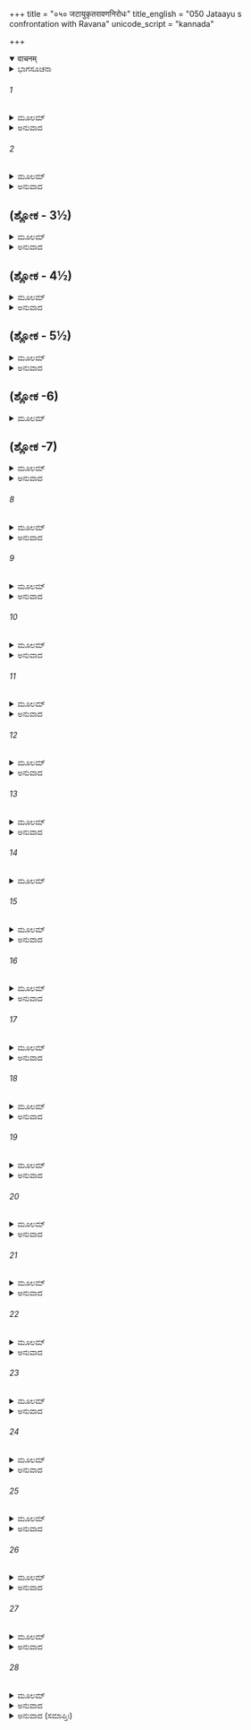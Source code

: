 +++
title = "०५० जटायुकृतरावणनिरोधः"
title_english = "050 Jataayu s confrontation with Ravana"
unicode_script = "kannada"

+++
<details open><summary>वाचनम्</summary>

<div class="audioEmbed"  caption="श्रीराम-हरिसीताराममूर्ति-घनपाठिभ्यां वचनम्" src="https://archive.org/download/Ramayana-recitation-Sriram-harisItArAmamUrti-Ghanapaati-v2/Kanda_3/Kanda_3_ARK-050-Jataayu_Krutha_Ravana_Nirodhaha.mp3"></div>
</details>



<details><summary>ಭಾಗಸೂಚನಾ</summary>

ಜಟಾಯು ರಾವಣನಿಗೆ ದುಷ್ಕರ್ಮದಿಂದ ಹಿಂದೆಗೆಯುವಂತೆ ತಿಳಿಯ ಹೇಳಿದುದು, ಅವನು ಕೇಳದಿರಲು ಯುದ್ಧಕ್ಕೆ ಆಹ್ವಾನಿಸಿದುದು
</details>

###### 1


<details><summary>ಮೂಲಮ್</summary>

ತಂ ಶಬ್ದಮವಸುಪ್ತಸ್ತು ಜಟಾಯುರಥ ಶುಶ್ರುವೇ ।  
ನಿರೈಕ್ಷದ್ ರಾವಣಂ ಕ್ಷಿಪ್ರಂ ವೈದೇಹೀಂ ಚ ದದರ್ಶ ಸಃ ॥
</details>

<details><summary>ಅನುವಾದ</summary>

ಆಗ ಜಟಾಯು ಮಲಗಿದ್ದನು. ಅದೇ ಸ್ಥಿತಿಯಲ್ಲಿ ಅವನು ಸೀತೆಯ ಕರುಣಕ್ರಂದನ ಕೇಳಿದನು. ಕೇಳುತ್ತಲೇ ಕೂಡಲೇ ಕಣ್ಣುತೆರೆದು ವಿದೇಹನಂದಿನೀ ಮತ್ತು ರಾವಣನನ್ನು ನೋಡಿದನು.॥1॥
</details>

###### 2


<details><summary>ಮೂಲಮ್</summary>

ತತಃ ಪರ್ವತಶೃಂಗಾಭಸ್ತೀಕ್ಷ್ಣತುಂಡಃ ಖಗೋತ್ತಮಃ ।  
ವನಸ್ಪತಿಗತಃ ಶ್ರೀಮಾನ್ ವ್ಯಾಜಹಾರ ಶುಭಾಂ ಗಿರಮ್ ॥
</details>

<details><summary>ಅನುವಾದ</summary>

ಪಕ್ಷಿಗಳಲ್ಲಿ ಶ್ರೇಷ್ಠನಾದ ಶ್ರೀಮಾನ್ ಜಟಾಯುವಿನ ಶರೀರ ಪರ್ವತ ಶಿಖರದಂತೆ ಎತ್ತರವಾಗಿತ್ತು. ಅವನ ಕೊಕ್ಕು ಬಹಳ ತೀಕ್ಷ್ಣವಾಗಿತ್ತು. ಅವನು ಮರದಲ್ಲಿ ಕುಳಿತೇ ರಾವಣನನ್ನು ಸಂಬೋಧಿಸಿ ಹೀಗೆ ಶುಭವಚನವನ್ನಾಡಿದನು.॥2॥
</details>

## (ಶ್ಲೋಕ - 3½)


<details><summary>ಮೂಲಮ್</summary>

ದಶಗ್ರೀವ ಸ್ಥಿತೋ ಧರ್ಮೇ ಪುರಾಣೇ ಸತ್ಯಸಂಶ್ರಯಃ ।  
ಭ್ರಾತಸ್ತ್ವಂ ನಿಂದಿತಂ ಕರ್ಮ ಕರ್ತುಂ ನಾರ್ಹಸಿ ಸಾಂಪ್ರತಮ್ ॥  
ಜಟಾಯುರ್ನಾಮ ನಾಮ್ನಾಹಂ ಗೃಧ್ರರಾಜೋ ಮಹಾಬಲಃ ।
</details>

<details><summary>ಅನುವಾದ</summary>

ದಶಮುಖ ರಾವಣನೇ! ನಾನು ಸನಾತನ ಧರ್ಮದಲ್ಲಿ ಸ್ಥಿತನಾದ, ಸತ್ಯಪ್ರತಿಜ್ಞ ಹಾಗೂ ಮಹಾಬಲವಂತನಾದ ಗೃಧ್ರರಾಜ ಜಟಾಯುವಾಗಿದ್ದೇನೆ. ತಮ್ಮ! ಈಗ ನನ್ನ ಮುಂದೆ ನೀನು ಇಂತಹ ನಿಂದಿತ ಕರ್ಮಮಾಡಬಾರದ.॥3½॥
</details>

## (ಶ್ಲೋಕ - 4½)


<details><summary>ಮೂಲಮ್</summary>

ರಾಜಾ ಸರ್ವಸ್ಯ ಲೋಕಸ್ಯ ಮಹೇಂದ್ರವರುಣೋಪಮಃ ॥  
ಲೋಕಾನಾಂ ಚ ಹಿತೇ ಯುಕ್ತೋ ರಾಮೋ ದಶರಥಾತ್ಮಜಃ ।
</details>

<details><summary>ಅನುವಾದ</summary>

ದಶರಥನಂದನ ಶ್ರೀರಾಮಚಂದ್ರನು ಸಮಸ್ತ ಜಗತ್ತಿಗೆ ಸ್ವಾಮಿಯಾಗಿದ್ದಾನೆ. ಇಂದ್ರ, ವರುಣರಂತೆ ಪರಾಕ್ರಮಿ ಹಾಗೂ ಸರ್ವಲೋಕಗಳ ಹಿತದಲ್ಲಿ ತತ್ಪರನಾಗಿರುವವನು.॥4½॥
</details>

## (ಶ್ಲೋಕ - 5½)


<details><summary>ಮೂಲಮ್</summary>

ತಸ್ಯೈಷಾ ಲೋಕನಾಥಸ್ಯ ಧರ್ಮಪತ್ನೀ ಯಶಸ್ವಿನೀ ॥  
ಸೀತಾ ನಾಮ ವರಾರೋಹಾ ಯಾಂ ತ್ವಂ ಹರ್ತುಮಿಹೇಚ್ಛಸಿ ।
</details>

<details><summary>ಅನುವಾದ</summary>

ಇವಳು ಆ ಜಗದೀಶ್ವರ ಶ್ರೀರಾಮನ ಯಶಸ್ವಿನೀ ಧರ್ಮಪತ್ನಿಯಾಗಿರುವಳು. ನೀನು ಕದ್ದುಕೊಂಡು ಹೋಗಲು ಬಯಸುತ್ತಿರುವ ಈ ಸುಂದರ ಶರೀರವುಳ್ಳ ದೇವಿಯ ಹೆಸರು ಸೀತೆಯಾಗಿದೆ.॥5½॥
</details>

## (ಶ್ಲೋಕ -6)


<details><summary>ಮೂಲಮ್</summary>

ಕಥಂ ರಾಜಾ ಸ್ಥಿತೋ ಧರ್ಮೇಪರದಾರಾನ್ಪರಾಮೃಶೇತ್ ॥
</details>

## (ಶ್ಲೋಕ -7)


<details><summary>ಮೂಲಮ್</summary>

ರಕ್ಷಣೀಯಾ ವಿಶೇಷೇಣ ರಾಜದಾರಾ ಮಹಾಬಲ ।  
ನಿವರ್ತಯ ಗತಿಂ ನೀಚಾಂ ಪರದಾರಾಭಿಮರ್ಶನಾತ್ ॥
</details>

<details><summary>ಅನುವಾದ</summary>

ತನ್ನ ಧರ್ಮದಲ್ಲಿ ಸ್ಥಿರನಾಗಿದ್ದ ಯಾರೇ ರಾಜನು ಪರಸ್ತ್ರೀಯನ್ನು ಹೇಗೆ ತಾನೇ ಸ್ಪರ್ಶಿಸಬಲ್ಲನು? ಮಹಾಬಲಿ ರಾವಣ! ರಾಜರ ಸ್ತ್ರೀಯರನ್ನು ಎಲ್ಲರೂ ವಿಶೇಷವಾಗಿ ರಕ್ಷಿಸಬೇಕು. ಪರಸ್ತ್ರೀಯ ಸ್ಪರ್ಶದಿಂದ ಪ್ರಾಪ್ತವಾಗುವ ನೀಚಗತಿಯಿಂದ ದೂರವುಳಿಯಬೇಕು.॥6-7॥
</details>

###### 8


<details><summary>ಮೂಲಮ್</summary>

ನ ತತ್ಸಮಾಚರೇದ್ಧೀರೋ ಯತ್ಪರೋಽಸ್ಯ ವಿಗರ್ಹಯೇತ್ ।  
ಯಥಾಽಽತ್ಮನಸ್ತಥಾನ್ಯೇಷಾಂ ದಾರಾ ರಕ್ಷ್ಯಾ ವಿಮರ್ಶನಾತ್ ॥
</details>

<details><summary>ಅನುವಾದ</summary>

ಧೀರನೇ! ಬೇರೆಯವರು ನಿಂದಿಸುವ ಕರ್ಮವನ್ನು ನೀನು ಮಾಡಬೇಡ. ಪರಪುರಷನಿಂದ ತನ್ನ ಪತ್ನಿಯನ್ನು ರಕ್ಷಿಸುವಂತೆಯೇ ಇತರರ ಪತ್ನಿಯರನ್ನು ರಕ್ಷಿಸಬೇಕು.॥8॥
</details>

###### 9


<details><summary>ಮೂಲಮ್</summary>

ಅರ್ಥಂ ವಾ ಯದಿ ವಾ ಕಾಮಂ ಶಿಷ್ಟಾ ಶಾಸ್ತ್ರೇಷ್ವನಾಗತಮ್ ।  
ವ್ಯವಸ್ಯಂತ್ಯನುರಾಜಾನಂ ಧರ್ಮಂ ಪೌಲಸ್ತ್ಯನಂದನ ॥
</details>

<details><summary>ಅನುವಾದ</summary>

ಪುಲಸ್ತ್ಯಕುಲನಂದನ! ಶಾಸ್ತ್ರಗಳಲ್ಲಿ ಹೇಳದಿರುವ ಧರ್ಮವನ್ನಾಗಲೀ, ಅರ್ಥವನ್ನಾಗಲೀ ಕಾಮವನ್ನಾಗಲೀ ರಾಜರು ಆಚರಿಸಿದರೆ, ಅದನ್ನು ನೋಡಿ ಇತರರೂ ಆಚರಿಸತೊಡಗುತ್ತಾರೆ. (ಆದ್ದರಿಂದ ರಾಜನು ಅನುಚಿತ ಅಥವಾ ಅಶಾಸ್ತ್ರೀಯ ಕರ್ಮದಲ್ಲಿ ಪ್ರವೃತ್ತನಾಗಬಾರದು..॥9॥
</details>

###### 10


<details><summary>ಮೂಲಮ್</summary>

ರಾಜಾ ಧರ್ಮಶ್ಚ ಕಾಮಶ್ಚ ದ್ರವ್ಯಾಣಾಂ ಚೋತ್ತಮೋ ನಿಧಿಃ ।  
ಧರ್ಮಃ ಶುಭಂ ವಾ ಪಾಪಂ ವಾ ರಾಜಮೂಲಂ ಪ್ರವರ್ತತೇ ॥
</details>

<details><summary>ಅನುವಾದ</summary>

ರಾಜನು ಧರ್ಮ ಮತ್ತು ಕಾಮದ ಪ್ರವರ್ತಕ ಹಾಗೂ ದ್ರವ್ಯಗಳ ಉತ್ತಮನಿಧಿಯಾಗಿದ್ದಾನೆ, ಆದ್ದರಿಂದ ಧರ್ಮ, ಸದಾಚಾರ ಅಥವಾ ಪಾಪ ಇವುಗಳ ಪ್ರವತ್ತಿಯ ಮೂಲ ಕಾರಣ ರಾಜನೇ ಆಗಿದ್ದಾನೆ.॥10॥
</details>

###### 11


<details><summary>ಮೂಲಮ್</summary>

ಪಾಪಸ್ವಭಾವಶ್ಚಪಲಃ ಕಥಂ ತ್ವಂ ರಕ್ಷಸಾಂ ವರ ।  
ಐಶ್ವರ್ಯಮಭಿಸಂಪ್ರಾಪ್ತೋ ವಿಮಾನಮಿವ ದುಷ್ಕೃತಿಃ ॥
</details>

<details><summary>ಅನುವಾದ</summary>

ನಿನ್ನ ಸ್ವಭಾವ ಇಂತಹ ಪಾಪಪೂರ್ಣವಾಗಿದೆ ಮತ್ತು ನೀನು ಇಷ್ಟು ಚಪಲನಾಗಿರುವೆ. ಹಾಗಿರುವಾಗ ಪಾಪಿಗೆ ದೇವತೆಗಳ ವಿಮಾನಪ್ರಾಪ್ತವಾದಂತೆ ನಿನಗೆ ಈ ಐಶ್ವರ್ಯ ಹೇಗೆ ಪ್ರಾಪ್ತವಾಯಿತು.॥11॥
</details>

###### 12


<details><summary>ಮೂಲಮ್</summary>

ಕಾಮಸ್ವಭಾವೋ ಯಃಸೋಽಸೌ ನ ಶಕ್ಯಸ್ತಂ ಪರಿಮಾರ್ಜಿತುಮ್ ।  
ನ ಹಿ ದುಷ್ಟಾತ್ಮನಾಮಾರ್ಯಮಾವಸತ್ಯಾಲಯೇ ಚಿರಮ್ ॥
</details>

<details><summary>ಅನುವಾದ</summary>

ಯಾರ ಸ್ವಭಾವದಲ್ಲಿ ಕಾಮದ ಪ್ರಧಾನತೆ ಇದೆಯೋ ಅವನ ಆ ಸ್ವಭಾವವನ್ನು ತೋಳೆದುಹಾಕಲಾಗುವುದಿಲ್ಲ. ಏಕೆಂದರೆ ದುಷ್ಟಾತ್ಮರ ಮನೆಯಲ್ಲಿ ದೀರ್ಘಕಾಲದ ಬಳಿಕವೂ ಪುಣ್ಯವು ನೆಲೆಸುವುದಿಲ್ಲ.॥12॥
</details>

###### 13


<details><summary>ಮೂಲಮ್</summary>

ವಿಷಯೇ ವಾ ಪುರೇ ವಾ ತೇ ಯದಾ ರಾಮೋ ಮಹಾಬಲಃ ।  
ನಾಪರಾಧ್ಯತಿ ಧರ್ಮಾತ್ಮಾ ಕಥಂ ತಸ್ಯಾಪರಾಧ್ಯಸಿ ॥
</details>

<details><summary>ಅನುವಾದ</summary>

ಮಹಾಬಲಿ ಧರ್ಮಾತ್ಮಾ ಶ್ರೀರಾಮನು ನಿನ್ನ ರಾಜ್ಯದಲ್ಲಿ ಅಥವಾ ನಗರದಲ್ಲಿ ಯಾವುದೇ ಅಪರಾಧ ಮಾಡದಿದ್ದಾಗ ನೀನು ಅವನಲ್ಲಿ ಅಪರಾಧ ಏಕೆ ಮಾಡುತ್ತಿರುವೆ.॥13॥
</details>

###### 14


<details><summary>ಮೂಲಮ್</summary>

ಯದಿ ಶೂರ್ಪಣಖಾಹೇತೋರ್ಜನಸ್ಥಾನಗತಃ ಖರಃ ।  
ಅತಿವೃತ್ತೋ ಹತಃ ಪೂರ್ವಂ ರಾಮೇಣಾಕ್ಲಿಷ್ಟಕರ್ಮಣಾ॥
</details>

###### 15


<details><summary>ಮೂಲಮ್</summary>

ಅತ್ರ ಬ್ರೂಹಿ ತಥಾತತ್ತ್ವಂ ಕೋ ರಾಮಸ್ಯ ವ್ಯತಿಕ್ರಮಃ ।  
ಯಸ್ಯ ತ್ವಂ ಲೋಕನಾಥಸ್ಯ ಹೃತ್ವಾ ಭಾರ್ಯಾಂ ಗಮಿಷ್ಯಸಿ ॥
</details>

<details><summary>ಅನುವಾದ</summary>

ಮೊದಲು ಶೂರ್ಪಣಖಿಯ ಸೇಡು ತೀರಿಸಲು ಯುದ್ಧಕ್ಕೆ ಬಂದ ಅತ್ಯಾಚಾರೀ ಖರನನ್ನು ಸುಲಭವಾಗಿ ಮಹಾಕರ್ಮವನ್ನು ಮಾಡುವ ಇದರಲ್ಲಿ ಶ್ರೀರಾಮನು ವಧಿಸಿದರೆ ಅಪರಾಧವೇನಿದೆ? ನೀನು ಸರಿಯಾಗಿ ತಿಳಿಸು. ಅದರಿಂದ ನೀನು ಆ ಜಗಧೀಶ್ವರನ ಪತ್ನಿಯನ್ನು ಕದ್ದುಕೊಂಡು ಹೋಗಲು ಬಯಸುತ್ತಿರುವೆಯಲ್ಲ.॥14-15॥
</details>

###### 16


<details><summary>ಮೂಲಮ್</summary>

ಕ್ಷಿಪ್ರಂ ವಿಸೃಜ ವೈದೇಹೀಂ ಮಾ ತ್ವಾ ಘೋರೇಣ ಚಕ್ಷುಷಾ ।  
ದಹೇದ್ದಹನಭೂತೇನ  ವೃತ್ರಮಿಂದ್ರಾಶನಿರ್ಯಥಾ ॥
</details>

<details><summary>ಅನುವಾದ</summary>

ರಾವಣ! ಈಗ ಬೇಗನೇ ವೈದೇಹಿಯನ್ನು ಬಿಡು, ಅದರಿಂದ ಶ್ರೀರಾಮನಚಂದ್ರನು ತನ್ನ ಅಗ್ನಿಯಂತಹ ಭಯಂಕರ ದೃಷ್ಟಿಯಿಂದ ನಿನ್ನನ್ನು ಸುಟ್ಟು ಭಸ್ಮವಾಗಿಸದಿರಲಿ. ಇಂದ್ರನು ವಜ್ರದಿಂದ ವೃತ್ರಾಸುರನನ್ನು ವಿನಾಶ ಮಾಡಿದಂತೆಯೇ ಶ್ರೀರಾಮನ ರೋಷಪೂರ್ಣ ದೃಷ್ಟಿ ದಗ್ಧ ಮಾಡಿಬಿಟ್ಟೀತು.॥16॥
</details>

###### 17


<details><summary>ಮೂಲಮ್</summary>

ಸರ್ಪಮಾಶೀವಿಷಂ ಬದ್ಧ್ವಾ ವಸ್ತ್ರಾಂತೇ ನಾವಬುಧ್ಯಸೇ ।  
ಗ್ರೀವಾಯಾಂ ಪ್ರತಿಮುಕ್ತಂ ಚ  ಕಾಲಪಾಶಂ ನ ಪಶ್ಯಸಿ ॥
</details>

<details><summary>ಅನುವಾದ</summary>

ನೀನು ನಿನ್ನ ಬಟ್ಟೆಯಲ್ಲಿ ವಿಷಧರ ಸರ್ಪವನ್ನು ಕಟ್ಟಿಕೊಂಡಿರುವೆ ಆದರೂ ನಿನಗೆ ತಿಳಿಯುತ್ತಿಲ್ಲ. ನೀನು ಕತ್ತಿಗೆ ಸಾವಿನ ಉರುಳನ್ನು ಹಾಕಿಕೊಂಡಿರುವುದೂ ನಿನಗೆ ಹೊಳೆಯುವುದಿಲ್ಲ.॥17॥
</details>

###### 18


<details><summary>ಮೂಲಮ್</summary>

ಸ ಭಾರಃ ಸೌಮ್ಯ ಭರ್ತವ್ಯೋ ಯೋ ನರಂ ನಾವಸಾದಯೇತ್ ।  
ತದನ್ನಮಪಿ ಭೋಕ್ತವ್ಯಂ ಜೀರ್ಯತೇ ಯದನಾಮಯಮ್ ॥
</details>

<details><summary>ಅನುವಾದ</summary>

ಸೌಮ್ಯ! ಮನುಷ್ಯನು ಕತ್ತು ಉಳುಕಿಹೋಗದಷ್ಟೇ ಭಾರವನ್ನು ಎತ್ತಿಕೊಳ್ಳಬೇಕು. ಹೊಟ್ಟೆಗೆ ಹೋಗಿ ಪಚನವಾಗುವಷ್ಟೇ ಅನ್ನವನ್ನು ತಿನ್ನಬೇಕು. ಅದು ಹೊಟ್ಟೆಗೆ ಹೋಗಿ ರೋಗವನ್ನು ಉಂಟುಮಾಡಬಾರದು.॥18॥
</details>

###### 19


<details><summary>ಮೂಲಮ್</summary>

ಯತ್ಕೃತ್ವಾ ನ ಭವೇದ್ಧರ್ಮೋ ನ ಕೀರ್ತಿರ್ನ ಯಶೋ ಧ್ರುವಮ್ ।  
ಶರೀರಸ್ಯ ಭವೇತ್ಖೇದಃ ಕಸ್ತತ್ಕರ್ಮ ಸಮಾಚರೇತ್ ॥
</details>

<details><summary>ಅನುವಾದ</summary>

ಯಾವ ಕಾರ್ಯವನ್ನು ಮಾಡುವುದರಿಂದ ಧರ್ಮವಾಗುವುದಿಲ್ಲವೋ, ಕೀರ್ತಿ ಉಂಟಾಗುವುದಿಲ್ಲವೋ, ಅಕ್ಷಯ ಯಶಪ್ರಾಪ್ತವಾಗುವುದಿಲ್ಲವೋ, ಬದಲಿಗೆ ಶರೀರಕ್ಕೆ ಕ್ಲೇಶವೇ ಯಾವುದೋ, ಅಂತಹ ಕರ್ಮವನ್ನು ಯಾರು ತಾನೇ ಮಾಡುವನು.॥19॥
</details>

###### 20


<details><summary>ಮೂಲಮ್</summary>

ಷಷ್ಟಿರ್ವರ್ಷಸಹಸ್ರಾಣಿ ಜಾತಸ್ಯ ಮಮ ರಾವಣ ।  
ಪಿತೃಪೈತಾಮಹಂ ರಾಜ್ಯಂ ಯಥಾವದನುತಿಷ್ಠತಃ ॥
</details>

<details><summary>ಅನುವಾದ</summary>

ರಾವಣ! ತಂದೆ ತಾತಂದಿರಿಂದ ಪ್ರಾಪ್ತವಾದ ಈ ಪಕ್ಷಿಗಳ ರಾಜ್ಯವನ್ನು ವಿಧಿವತ್ತಾಗಿ ಪಾಲಿಸುತ್ತಾ ನನಗೆ ಈಗ ಅರವತ್ತು ಸಾವಿರ ವರ್ಷಗಳು ಕಳೆದಿವೆ.॥20॥
</details>

###### 21


<details><summary>ಮೂಲಮ್</summary>

ವೃದ್ಧೋಽಹಂ ತ್ವಂ ಯುವಾ ಸರಥಃ ಕವಚೀ ಶರೀ ।  
ನ ಚಾಪ್ಯಾದಾಯ ಕುಶಲೀ ವೈದೇಹೀಂ ಮೇ ಗಮಿಷ್ಯಸಿ ॥
</details>

<details><summary>ಅನುವಾದ</summary>

ಈಗ ನಾನು ಮುದುಕನಾಗಿದ್ದೇನೆ, ನೀನು ಯುವಕನಾಗಿರುವೆ. (ನನ್ನ ಬಳಿಯಲ್ಲಿ ಯುದ್ಧ ಸಾಮಗ್ರಿಯೂ ಇಲ್ಲ,) ಆದರೂ ನಿನ್ನ ಬಳಿ ಧನುಸ್ಸು, ಕವಚ, ಬಾಣ, ರಥ ಎಲ್ಲವೂ ಇದ್ದರೂ ನೀನು ಸೀತೆಯನ್ನೆತ್ತಿಕೊಂಡು ಕ್ಷೇಮವಾಗಿ ಹೋಗಲಾರೆ.॥21॥
</details>

###### 22


<details><summary>ಮೂಲಮ್</summary>

ನ ಶಕ್ತಸ್ತ್ವಂ ಬಲಾದ್ಧರ್ತುಂ ವೈದೇಹೀಂ ಮಮ ಪಶ್ಯತಃ ।  
ಹೇತುಭಿರ್ನ್ಯಾಯಸಂಯುಕ್ತೈರ್ಧ್ರುವಾಂ ವೇದಶ್ರುತೀಮಿವ ॥
</details>

<details><summary>ಅನುವಾದ</summary>

ಯಾವುದೇ ನ್ಯಾಯ ಸಂಗದ ಹೇತುಗಳಿಂದ ಸತ್ಯ, ಸಿದ್ಧವಾದ ವೈದಿಕ ಶ್ರುತಿಯನ್ನು ತನ್ನ ಯುಕ್ತಿಗಳಿಂದ ಬದಲಾಗಿಸಲಾಗದಂತೆ ನಾನು ನೋಡು ನೋಡುತ್ತಿರುವಾಗ ನೀನು ಸೀತೆಯನ್ನು ಬಲವಂತವಾಗಿ ಅಪಹರಿಸಿಕೊಂಡು ಹೋಗಲಾರೆ.॥22॥
</details>

###### 23


<details><summary>ಮೂಲಮ್</summary>

ಯುಧ್ಯಸ್ವ ಯದಿ ಶೋರೋಽಸಿ ಮುಹೂರ್ತಂ ತಿಷ್ಠ ರಾವಣ ।  
ಶಯಿಷ್ಯಸೇ ಹತೋ ಭೂಮೌ ಯಥಾ ಪೂರ್ವಂ ಖರಸ್ತಥಾ ॥
</details>

<details><summary>ಅನುವಾದ</summary>

ರಾವಣ! ನೀನು ಶೂರವೀರನಾಗಿದ್ದರೆ ಯುದ್ಧ ಮಾಡು, ನನ್ನೆದುರಿಗೆ ಮೂಹೂರ್ತಕಾಲ ನಿಂತುಕೋ, ಮತ್ತೆ ಮೊದಲು ಖರನು ಸತ್ತುಹೋದಂತೆ ನೀನೂ ನನ್ನಿಂದ ಹತನಾಗಿ ಎಂದೆಂದಿಗೂ ಭೂಮಿಯಲ್ಲಿ ಮಲಗಿ ಬಿಡುವೆ.॥23॥
</details>

###### 24


<details><summary>ಮೂಲಮ್</summary>

ಅಸಕೃತ್ಸಂಯುಗೇ ಯೇನ ನಿಹತಾ ದೈತ್ಯದಾನವಾಃ ।  
ನ ಚಿರಾಚ್ಚೀರವಾಸಾಸ್ತ್ವಾಂ ರಾಮೋ ಯುಧಿ ವಧಿಷ್ಯತಿ ॥
</details>

<details><summary>ಅನುವಾದ</summary>

ನಾರುಮಡಿಯನ್ನು ಧರಿಸಿದ ಭಗವಾನ್ ಶ್ರೀರಾಮನು ಯುದ್ಧದಲ್ಲಿ ಅನೇಕ ಬಾರಿ ದೈತ್ಯರನ್ನು ದಾನವರನ್ನು ವಧಿಸಿದಂತೆ ನಿನ್ನನ್ನೂ ಶೀಘ್ರವಾಗಿ ಯುದ್ಧ ಭೂಮಿಯಲ್ಲಿ ವಿನಾಶಗೊಳಿಸುವೆನು.॥24॥
</details>

###### 25


<details><summary>ಮೂಲಮ್</summary>

ಕಿಂ ನು ಶಕ್ಯಂ ಮಯಾ ಕರ್ತುಂ ಗತೌ ದೂರಂ ನೃಪಾತ್ಮಜೌ ।  
ಕ್ಷಿಪ್ರಂ ತ್ವಂ ನಶ್ಯಸೇ ನೀಚ ತಯೋರ್ಭೀತೋ ನ ಸಂಶಯಃ ॥
</details>

<details><summary>ಅನುವಾದ</summary>

ಆ ರಾಜಕುಮಾರರಿಬ್ಬರೂ ಬಹುದೂರ ಹೋಗಿರುವರು, ಈಗ ನಾನೇನು ಮಾಡಬಲ್ಲೆ ನೀಚನೇ! (ನಾನು ಅವರನ್ನು ಕರೆಯಲು ಹೋದರೆ) ನೀನು ಆ ಇಬ್ಬರಿಗೂ ಹೆದರಿ ಕಣ್ಮರೆಯಾಗುವೆ ಇದರಲ್ಲಿ ಸಂಶಯವೇ ಇಲ್ಲ.॥25॥
</details>

###### 26


<details><summary>ಮೂಲಮ್</summary>

ನಹಿ ಮೇ ಜೀವಮಾನಸ್ಯ ನಯಿಷ್ಯಸಿ ಶುಭಾಮಿಮಾಮ್ ।  
ಸೀತಾಂ ಕಮಲಪತ್ರಾಕ್ಷೀಂ ರಾಮಸ್ಯ ಮಹೀಷೀಂ ಪ್ರಿಯಾಮ್ ॥
</details>

<details><summary>ಅನುವಾದ</summary>

ಕಮಲನಯನೇ ಈ ಶುಭಲಕ್ಷಣ ಸೀತೆಯು ಶ್ರೀರಾಮನ ಪ್ರಿಯ ಪಟ್ಟದರಸಿಯಾಗಿದ್ದಾಳೆ. ಈಕೆಯನ್ನು ನಾನು ಜೀವಂತವಾಗಿರುವಾಗ ನೀನು ಕೊಂಡುಹೋಗಲಾರೆ.॥26॥
</details>

###### 27


<details><summary>ಮೂಲಮ್</summary>

ಅವಶ್ಯಂ ತು ಮಯಾ ಕಾರ್ಯಂ ಪ್ರಿಯಂ ತಸ್ಯ ಮಹಾತ್ಮನಃ ।  
ಜೀವಿತೇನಾಪಿ ರಾಮಸ್ಯ ತಥಾ ದಶರಥಸ್ಯ ಚ ॥
</details>

<details><summary>ಅನುವಾದ</summary>

ನಾನು ಪ್ರಾಣವನ್ನಾದರೂ ಕೊಟ್ಟು ಮಹಾತ್ಮಾ ಶ್ರೀರಾಮ ಮತ್ತು ದಶರಥನ ರಾಜನ ಪ್ರಿಯ ಕಾರ್ಯವನ್ನು ಅವಶ್ಯವಾಗಿ ಮಾಡಬೇಕು.॥27॥
</details>

###### 28


<details><summary>ಮೂಲಮ್</summary>

ತಿಷ್ಠತಿಷ್ಠ ದಶಗ್ರೀವ ಮುಹೂರ್ತಂ ಪಶ್ಯ ರಾವಣ ।  
ವೃಂತಾದಿವ ಫಲಂ ತ್ವಾಂ ತು ಪಾತಯೇಯಂ  ರಥೋತ್ತಮಾತ್ ।  
ಯುದ್ಧಾತಿಥ್ಯಂ ಪ್ರದಾಸ್ಯಾಮಿ ಯಥಾಪ್ರಾಣಂ ನಿಶಾಚರ ॥
</details>

<details><summary>ಅನುವಾದ</summary>

ದಶಮುಖ ರಾವಣನೇ! ನಿಲ್ಲು, ನಿಲ್ಲು! ಕೇವಲ ಎರಡುಗಳಿಗೆ ನಿಲ್ಲು ಮತ್ತೆ ನೋಡು, ತೊಟ್ಟಿನಿಂದ ಹಣ್ಣುಬೀಳುವಂತೆ ನಿನ್ನನ್ನು ಈ ಉತ್ತಮ ರಥದಿಂದ ಕೆಳಕ್ಕೆ ಬೀಳಿಸುವೆನು. ನಿಶಾಚರನೇ! ನನ್ನ ಶಕ್ತಿಗನುಸಾರ ನಾನು ಯುದ್ಧದಲ್ಲಿ ನಿನಗೆ ಚೆನ್ನಾಗಿ ಆತಿಥ್ಯ ಸತ್ಕಾರ ಮಾಡುವೆನು. ನಿನಗೆ ಸರಿಯಾದ ಕಾಣಿಕೆಕೊಡುವೆನ.॥28॥
</details>

<details><summary>ಅನುವಾದ (ಸಮಾಪ್ತಿಃ)</summary>

ಶ್ರೀ ವಾಲ್ಮೀಕಿವಿರಚಿತ ಆರ್ಷರಾಮಾಯಣ ಆದಿಕಾವ್ಯದ ಅರಣ್ಯಕಾಂಡದಲ್ಲಿ ಐವತ್ತನೆಯ ಸರ್ಗ ಸಂಪೂರ್ಣವಾಯಿತು.॥50॥
</details>
